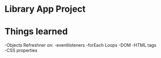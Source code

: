 # Library App Project

# Things learned

-Objects
Refreshner on:
-eventlisteners
-forEach Loops
-DOM
-HTML tags
-CSS properties